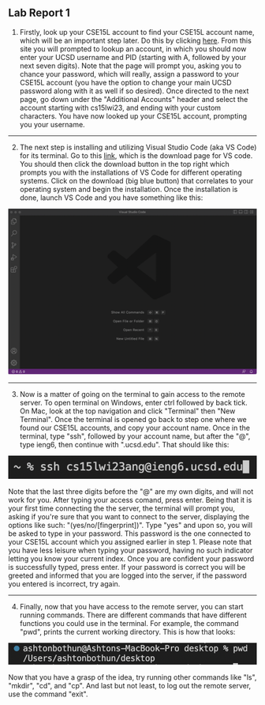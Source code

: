 ## Lab Report 1
1. Firstly, look up your CSE15L account to find your CSE15L account name, which will be an important step later. Do this by clicking [here](https://sdacs.ucsd.edu/~icc/index.php). From this site you will prompted to lookup an account, in which you should now enter your UCSD username and PID (starting with A, followed by your next seven digits). Note that the page will prompt you, asking you to chance your password, which will really, assign a password to your CSE15L account (you have the option to change your main UCSD password along with it as well if so desired). Once directed to the next page, go down under the "Additional Accounts" header and select the account starting with cs15lwi23, and ending with your custom characters. You have now looked up your CSE15L account, prompting you your username. 

---

2. The next step is installing and utilizing Visual Studio Code (aka VS Code) for its terminal. Go to this [link](https://code.visualstudio.com/), which is the download page for VS code. You should then click the download button in the top right which prompts you with the installations of VS Code for different operating systems. Click on the download (big blue button) that correlates to your operating system and begin the installation. Once the installation is done, launch VS Code and you have something like this:

![Image](VShome.jpg)

--- 

3. Now is a matter of going on the terminal to gain access to the remote server. To open terminal on Windows, enter ctrl followed by back tick. On Mac, look at the top navigation and click "Terminal" then "New Terminal". Once the terminal is opened go back to step one where we found our CSE15L accounts, and copy your account name. Once in the terminal, type "ssh", followed by your account name, but after the "@", type ieng6, then continue with ".ucsd.edu". That should like this: 

![Image](access.png)

Note that the last three digits before the "@" are my own digits, and will not work for you. After typing your access comand, press enter. Being that it is your first time connecting the the server, the terminal will prompt you, asking if you're sure that you want to connect to the server, displaying the options like such: "(yes/no/[fingerprint])". Type "yes" and upon so, you will be asked to type in your password. This password is the one connected to your CSE15L account which you assigned earlier in step 1. Please note that you have less leisure when typing your password, having no such indicator letting you know your current index. Once you are confident your password is successfully typed, press enter. If your password is correct you will be greeted and informed that you are logged into the server, if the password you entered is incorrect, try again. 

--- 

4. Finally, now that you have access to the remote server, you can start running commands. There are different commands that have different functions you could use in the terminal. For example, the command "pwd", prints the current working directory. This is how that looks: 

![Image](pwdCommand.png)

Now that you have a grasp of the idea, try running other commands like "ls", "mkdir", "cd", and "cp". And last but not least, to log out the remote server, use the command "exit". 
